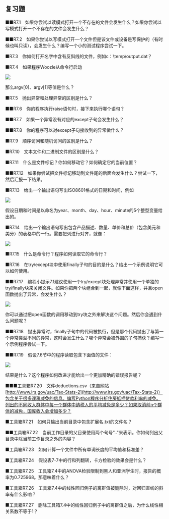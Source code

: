   

## 复习题

■■R7.1　如果你尝试以读模式打开一个不存在的文件会发生什么？如果你尝试以写模式打开一个不存在的文件会发生什么？

■■R7.2　如果你尝试以写模式打开一个文件但是该文件或设备是写保护的（有时候也叫只读），会发生什么？编写一个小的测试程序尝试一下。

■R7.3　你如何打开名字中含有反斜线的文件，例如c：\temp\output.dat？

■R7.4　如果程序Woozle从命令行启动

![](../Images/image07004.gif)

那么argv[0]、argv[1]等值是什么？

■R7.5　抛出异常和处理异常的区别是什么？

■■R7.6　你的程序执行raise语句时，接下来执行哪个语句？

■■R7.7　如果一个异常没有对应的except子句会发生什么？

■■R7.8　你的程序可以对except子句接收到的异常做什么？

■R7.9　顺序访问和随机访问的区别是什么？

■R7.10　文本文件和二进制文件的区别是什么？

■R7.11　什么是文件标记？你如何移动它？如何确定它的当前位置？

■■R7.12　如果你尝试把文件标记移动到文件尾的后面会发生什么？尝试一下，然后汇报一下结果。

■R7.13　给出一个输出语句写出ISO8601格式的日期和时间，例如

![](../Images/image07005.gif)

假设日期和时间是以命名为year、month、day、hour、minute的5个整型变量给出的。

■R7.14　给出一个输出语句写出包含产品描述、数量、单价和总价（包含美元和美分）的表格中的一行。需要把列进行对齐，就像：

![](0-Assets/Epubook/程序员编程语言经典合集（计算机科学丛书5册套装），javapython编程语言含经典教材龙书《编译原理》%20(Bruce%20Eckel%20%20Alfred%20V.%20Aho%20%20Monica%20S.%20Lam%20etc.)%20(Z-Library)/images/image07006.jpeg)

■R7.15　什么是命令行？程序如何读取它的命令行？

■R7.16　在try/except块中使用finally子句的目的是什么？给出一个示例说明它可以如何使用。

■■R7.17　编程小提示7.1建议使用一个try/except块处理异常并使用一个单独的try/finally块来关闭文件。如果你把两个块组合到一起，就像下面这样，并且open函数抛出了异常，会发生什么？

![](../Images/image07007.gif)

你可以通过把open函数的调用移动到try块之外来解决这个问题。然后你会遇到什么问题呢？

■■R7.18　抛出异常时，finally子句中的代码被执行，但是那个代码抛出了与第一个异常类型不同的异常，这时会发生什么？哪个异常会被外围的子句捕获？编写一个示例程序尝试一下。

■■R7.19　假设7.6节中的程序读取包含下面值的文件：

![](../Images/image07008.gif)

结果是什么？这个程序如何改进才能给出一个更加精确的错误报告呢？

■■■工具箱R7.20　文件deductions.csv（来自网站[http://www.irs.gov/uac/Tax-Stats-2](http://www.irs.gov/uac/Tax-Stats-2)）包含关于很多课税减免的信息。编写Python程序分析住房抵押贷款利率的减免。列出的不同收入群体中每一个群体中纳税人的平均减免是多少？如果取消前n个群体的减免，国库收入会增加多少？

■工具箱R7.21　如何只输出当前目录中包含扩展名.txt的文件名？

■■工具箱R7.22　当前工作目录的父目录使用两个句号".."来表示。你如何列出父目录中除当前工作目录之外的内容？

■工具箱R7.23　如何计算一个文件中所有单词长度的平均值和标准差？

■工具箱R7.24　假设表7-7中的行和列翻转，卡方检验的效果会是什么？

■工具箱R7.25　工具箱7.4中的ANOVA检验限制到黑人和亚洲学生时，报告的概率为0.725968。那意味着什么？

■工具箱R7.26　工具箱7.4中的线性回归例子的离群值被删除时，对回归直线的斜率有什么影响？

■工具箱R7.27　删除工具箱7.4中的线性回归例子中的离群值之后，为什么线性相关系数不等于1？
